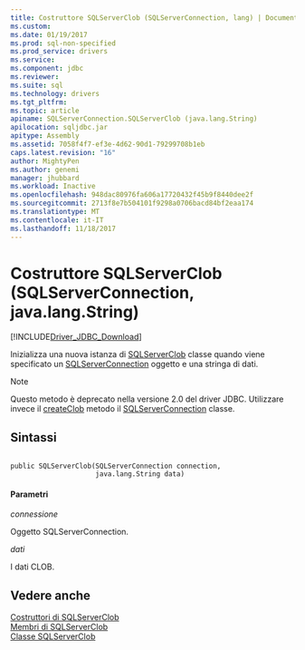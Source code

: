 ```yaml
---
title: Costruttore SQLServerClob (SQLServerConnection, lang) | Documenti Microsoft
ms.custom: 
ms.date: 01/19/2017
ms.prod: sql-non-specified
ms.prod_service: drivers
ms.service: 
ms.component: jdbc
ms.reviewer: 
ms.suite: sql
ms.technology: drivers
ms.tgt_pltfrm: 
ms.topic: article
apiname: SQLServerConnection.SQLServerClob (java.lang.String)
apilocation: sqljdbc.jar
apitype: Assembly
ms.assetid: 7058f4f7-ef3e-4d62-90d1-79299708b1eb
caps.latest.revision: "16"
author: MightyPen
ms.author: genemi
manager: jhubbard
ms.workload: Inactive
ms.openlocfilehash: 948dac80976fa606a17720432f45b9f8440dee2f
ms.sourcegitcommit: 2713f8e7b504101f9298a0706bacd84bf2eaa174
ms.translationtype: MT
ms.contentlocale: it-IT
ms.lasthandoff: 11/18/2017
---
```

# <a name="sqlserverclob-constructor-sqlserverconnection-javalangstring"></a>Costruttore SQLServerClob (SQLServerConnection, java.lang.String)
[!INCLUDE[Driver_JDBC_Download](../../../includes/driver_jdbc_download.md)]

  Inizializza una nuova istanza di [SQLServerClob](../../../connect/jdbc/reference/sqlserverclob-class.md) classe quando viene specificato un [SQLServerConnection](../../../connect/jdbc/reference/sqlserverconnection-class.md) oggetto e una stringa di dati.  
  
> [!NOTE]  
>  Questo metodo è deprecato nella versione 2.0 del driver JDBC. Utilizzare invece il [createClob](../../../connect/jdbc/reference/createclob-method-sqlserverconnection.md) metodo il [SQLServerConnection](../../../connect/jdbc/reference/sqlserverconnection-class.md) classe.  
  
## <a name="syntax"></a>Sintassi  
  
```  
  
public SQLServerClob(SQLServerConnection connection,  
                     java.lang.String data)  
```  
  
#### <a name="parameters"></a>Parametri  
 *connessione*  
  
 Oggetto SQLServerConnection.  
  
 *dati*  
  
 I dati CLOB.  
  
## <a name="see-also"></a>Vedere anche  
 [Costruttori di SQLServerClob](../../../connect/jdbc/reference/sqlserverclob-constructors.md)   
 [Membri di SQLServerClob](../../../connect/jdbc/reference/sqlserverclob-members.md)   
 [Classe SQLServerClob](../../../connect/jdbc/reference/sqlserverclob-class.md)  
  
  
